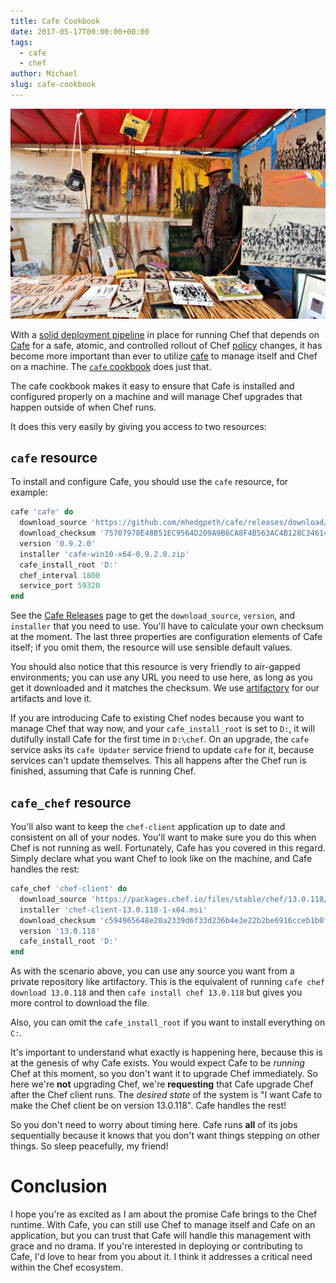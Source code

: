 ```yaml
---
title: Cafe Cookbook
date: 2017-05-17T00:00:00+00:00
tags:
  - cafe
  - chef
author: Michael
slug: cafe-cookbook
---
```

<div class="full-width">
  <img src="/images/feature-cafe-cookbook.jpg" alt="Cafe Cookbook" />
</div>

With a [solid deployment pipeline](policyfile-deployment-with-cafe-and-psake) in place for running Chef that depends on [Cafe](/introducing-cafe/) for a safe, atomic, and controlled rollout of Chef [policy](/policyfiles/) changes, it has become more important than ever to utilize [cafe](/introducing-cafe/) to manage itself and Chef on a machine. The [`cafe` cookbook](https://github.com/mhedgpeth/cafe-cookbook) does just that.

The cafe cookbook makes it easy to ensure that Cafe is installed and configured properly on a machine and will manage Chef upgrades that happen outside of when Chef runs.

It does this very easily by giving you access to two resources:

## `cafe` resource

To install and configure Cafe, you should use the `cafe` resource, for example:

```ruby
cafe 'cafe' do
  download_source 'https://github.com/mhedgpeth/cafe/releases/download/0.9.2-beta/cafe-win10-x64-0.9.2.0.zip'
  download_checksum '75707978E48B51EC9564D209A9B6CA8F4B563AC4B128C34614435899FAD787C7'
  version '0.9.2.0'
  installer 'cafe-win10-x64-0.9.2.0.zip'
  cafe_install_root 'D:'
  chef_interval 1800
  service_port 59320
end
```

See the [Cafe Releases](https://github.com/mhedgpeth/cafe/releases) page to get the `download_source`, `version`, and `installer` that you need to use. You'll have to calculate your own checksum at the moment. The last three properties are configuration elements of Cafe itself; if you omit them, the resource will use sensible default values.

You should also notice that this resource is very friendly to air-gapped environments; you can use any URL you need to use here, as long as you get it downloaded and it matches the checksum. We use [artifactory](https://www.jfrog.com/artifactory/) for our artifacts and love it.

If you are introducing Cafe to existing Chef nodes because you want to manage Chef that way now, and your `cafe_install_root` is set to `D:`, it will dutifully install Cafe for the first time in `D:\chef`. On an upgrade, the `cafe` service asks its `cafe Updater` service friend to update `cafe` for it, because services can't update themselves. This all happens after the Chef run is finished, assuming that Cafe is running Chef.

## `cafe_chef` resource

You'll also want to keep the `chef-client` application up to date and consistent on all of your nodes. You'll want to make sure you do this when Chef is not running as well. Fortunately, Cafe has you covered in this regard. Simply declare what you want Chef to look like on the machine, and Cafe handles the rest:

```ruby
cafe_chef 'chef-client' do
  download_source 'https://packages.chef.io/files/stable/chef/13.0.118/windows/2012r2/chef-client-13.0.118-1-x64.msi'
  installer 'chef-client-13.0.118-1-x64.msi'
  download_checksum 'c594965648e20a2339d6f33d236b4e3e22b2be6916cceb1b0f338c74378c03da'
  version '13.0.118'
  cafe_install_root 'D:'
end
```

As with the scenario above, you can use any source you want from a private repository like artifactory. This is the equivalent of running `cafe chef download 13.0.118` and then `cafe install chef 13.0.118` but gives you more control to download the file.
 
Also, you can omit the `cafe_install_root` if you want to install everything on `C:`.

It's important to understand what exactly is happening here, because this is at the genesis of why Cafe exists. You would expect Cafe to be *running* Chef at this moment, so you don't want it to upgrade Chef immediately. So here we're **not** upgrading Chef, we're **requesting** that Cafe upgrade Chef after the Chef client runs. The _desired state_ of the system is "I want Cafe to make the Chef client be on version 13.0.118". Cafe handles the rest!

So you don't need to worry about timing here. Cafe runs **all** of its jobs sequentially because it knows that you don't want things stepping on other things. So sleep peacefully, my friend!

# Conclusion

I hope you're as excited as I am about the promise Cafe brings to the Chef runtime. With Cafe, you can still use Chef to manage itself and Cafe on an application, but you can trust that Cafe will handle this management with grace and no drama. If you're interested in deploying or contributing to Cafe, I'd love to hear from you about it. I think it addresses a critical need within the Chef ecosystem.
